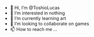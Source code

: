 - 👋 Hi, I’m @ToshioLucas
- 👀 I’m interested in nothing 
- 🌱 I’m currently learning art
- 💞️ I’m looking to collaborate on games
- 📫 How to reach me ...

<!---
ToshioLucas/ToshioLucas is a ✨ special ✨ repository because its `README.md` (this file) appears on your GitHub profile.
You can click the Preview link to take a look at your changes.
--->
